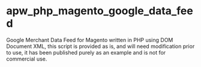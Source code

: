 # apw_php_magento_google_data_feed
Google Merchant Data Feed for Magento written in PHP using DOM Document XML, this script is provided as is, and will need modification prior to use, it has been published purely as an example and is not for commercial use.
